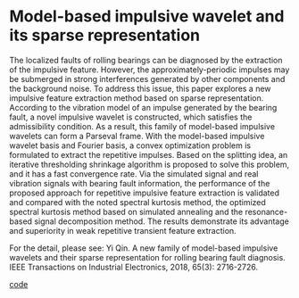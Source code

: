 # Model-based impulsive wavelet and its sparse representation

The localized faults of rolling bearings can be diagnosed by the extraction of the impulsive feature. However, the approximately-periodic impulses may be submerged in strong interferences generated by other components and the background noise. To address this issue, this paper explores a new impulsive feature extraction method based on sparse representation. According to the vibration model of an impulse generated by the bearing fault, a novel impulsive wavelet is constructed, which satisfies the admissibility condition. As a result, this family of model-based impulsive wavelets can form a Parseval frame. With the model-based impulsive wavelet basis and Fourier basis, a convex optimization problem is formulated to extract the repetitive impulses. Based on the splitting idea, an iterative thresholding shrinkage algorithm is proposed to solve this problem, and it has a fast convergence rate. Via the simulated signal and real vibration signals with bearing fault information, the performance of the proposed approach for repetitive impulsive feature extraction is validated and compared with the noted spectral kurtosis method, the optimized spectral kurtosis method based on simulated annealing and the resonance-based signal decomposition method. The results demonstrate its advantage and superiority in weak repetitive transient feature extraction. 

For the detail, please see: Yi Qin. A new family of model-based impulsive wavelets and their sparse representation for rolling bearing fault diagnosis. IEEE Transactions on Industrial Electronics, 2018, 65(3): 2716-2726.

[code](https://github.com/QinYi-team/codes)